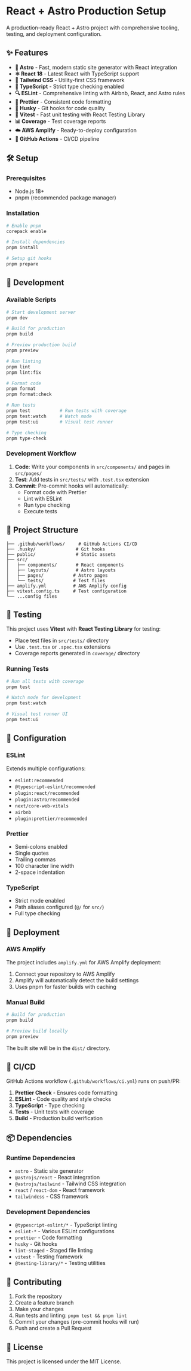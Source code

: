 # React + Astro Production Setup

A production-ready React + Astro project with comprehensive tooling, testing, and deployment configuration.

## ✨ Features

- **🚀 Astro** - Fast, modern static site generator with React integration
- **⚛️ React 18** - Latest React with TypeScript support
- **🎨 Tailwind CSS** - Utility-first CSS framework
- **📝 TypeScript** - Strict type checking enabled
- **🔍 ESLint** - Comprehensive linting with Airbnb, React, and Astro rules
- **💅 Prettier** - Consistent code formatting
- **🐺 Husky** - Git hooks for code quality
- **🧪 Vitest** - Fast unit testing with React Testing Library
- **📊 Coverage** - Test coverage reports
- **☁️ AWS Amplify** - Ready-to-deploy configuration
- **🔄 GitHub Actions** - CI/CD pipeline

## 🛠️ Setup

### Prerequisites

- Node.js 18+ 
- pnpm (recommended package manager)

### Installation

```bash
# Enable pnpm
corepack enable

# Install dependencies
pnpm install

# Setup git hooks
pnpm prepare
```

## 🚀 Development

### Available Scripts

```bash
# Start development server
pnpm dev

# Build for production
pnpm build

# Preview production build
pnpm preview

# Run linting
pnpm lint
pnpm lint:fix

# Format code
pnpm format
pnpm format:check

# Run tests
pnpm test           # Run tests with coverage
pnpm test:watch     # Watch mode
pnpm test:ui        # Visual test runner

# Type checking
pnpm type-check
```

### Development Workflow

1. **Code**: Write your components in `src/components/` and pages in `src/pages/`
2. **Test**: Add tests in `src/tests/` with `.test.tsx` extension
3. **Commit**: Pre-commit hooks will automatically:
   - Format code with Prettier
   - Lint with ESLint
   - Run type checking
   - Execute tests

## 📁 Project Structure

```
├── .github/workflows/     # GitHub Actions CI/CD
├── .husky/               # Git hooks
├── public/               # Static assets
├── src/
│   ├── components/       # React components
│   ├── layouts/          # Astro layouts
│   ├── pages/           # Astro pages
│   └── tests/           # Test files
├── amplify.yml          # AWS Amplify config
├── vitest.config.ts     # Test configuration
└── ...config files
```

## 🧪 Testing

This project uses **Vitest** with **React Testing Library** for testing:

- Place test files in `src/tests/` directory
- Use `.test.tsx` or `.spec.tsx` extensions
- Coverage reports generated in `coverage/` directory

### Running Tests

```bash
# Run all tests with coverage
pnpm test

# Watch mode for development
pnpm test:watch

# Visual test runner UI
pnpm test:ui
```

## 🔧 Configuration

### ESLint

Extends multiple configurations:
- `eslint:recommended`
- `@typescript-eslint/recommended`
- `plugin:react/recommended`
- `plugin:astro/recommended`
- `next/core-web-vitals`
- `airbnb`
- `plugin:prettier/recommended`

### Prettier

- Semi-colons enabled
- Single quotes
- Trailing commas
- 100 character line width
- 2-space indentation

### TypeScript

- Strict mode enabled
- Path aliases configured (`@/` for `src/`)
- Full type checking

## 🚀 Deployment

### AWS Amplify

The project includes `amplify.yml` for AWS Amplify deployment:

1. Connect your repository to AWS Amplify
2. Amplify will automatically detect the build settings
3. Uses pnpm for faster builds with caching

### Manual Build

```bash
# Build for production
pnpm build

# Preview build locally
pnpm preview
```

The built site will be in the `dist/` directory.

## 🔄 CI/CD

GitHub Actions workflow (`.github/workflows/ci.yml`) runs on push/PR:

1. **Prettier Check** - Ensures code formatting
2. **ESLint** - Code quality and style checks  
3. **TypeScript** - Type checking
4. **Tests** - Unit tests with coverage
5. **Build** - Production build verification

## 📦 Dependencies

### Runtime Dependencies
- `astro` - Static site generator
- `@astrojs/react` - React integration
- `@astrojs/tailwind` - Tailwind CSS integration
- `react` / `react-dom` - React framework
- `tailwindcss` - CSS framework

### Development Dependencies
- `@typescript-eslint/*` - TypeScript linting
- `eslint-*` - Various ESLint configurations
- `prettier` - Code formatting
- `husky` - Git hooks
- `lint-staged` - Staged file linting
- `vitest` - Testing framework
- `@testing-library/*` - Testing utilities

## 🤝 Contributing

1. Fork the repository
2. Create a feature branch
3. Make your changes
4. Run tests and linting: `pnpm test && pnpm lint`
5. Commit your changes (pre-commit hooks will run)
6. Push and create a Pull Request

## 📝 License

This project is licensed under the MIT License.